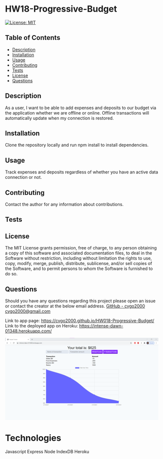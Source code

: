 # HW18-Progressive-Budget

[![License: MIT](https://img.shields.io/badge/License-MIT-yellow.svg)](https://opensource.org/licenses/MIT)

## Table of Contents

- [Description](#description)
- [Installation](#installation)
- [Usage](#usage)
- [Contributing](#contributing)
- [Tests](#tests)
- [License](#license)
- [Questions](#questions)

## Description

As a user, I want to be able to add expenses and deposits to our budget via the application whether we are offline or online.  Offline transactions will automatically update when my connection is restored.

## Installation

Clone the repository locally and run npm install to install dependencies.

## Usage

Track expenses and deposits regardless of whether you have an active data connection or not.

## Contributing

Contact the author for any information about contributions.

## Tests

## License

The MIT License grants permission, free of charge, to any person obtaining a copy of this software and associated documentation files, to deal in the Software without restriction, including without limitation the rights to use, copy, modify, merge, publish, distribute, sublicense, and/or sell copies of the Software, and to permit persons to whom the Software is furnished to do so.

## Questions

Should you have any questions regarding this project please open an issue or contact the creator at the below email address.
[GitHub - cvgo2000](https://github.com/cvgo2000)
[cvgo2000@gmail.com](cvgo2000@gmail.com)

Link to app page: https://cvgo2000.github.io/HW018-Progressive-Budget/
Link to the deployed app on Heroku: https://intense-dawn-01348.herokuapp.com/


<img src="public/assets/images/budget.png">

# Technologies
Javascript
Express
Node
IndexDB
Heroku

